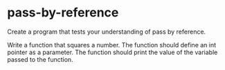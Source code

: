 # pass-by-reference

Create a program that tests your understanding of pass by reference.

Write a function that squares a number. The function should define an int pointer as a parameter. The function should print the value of the variable passed to the function.
